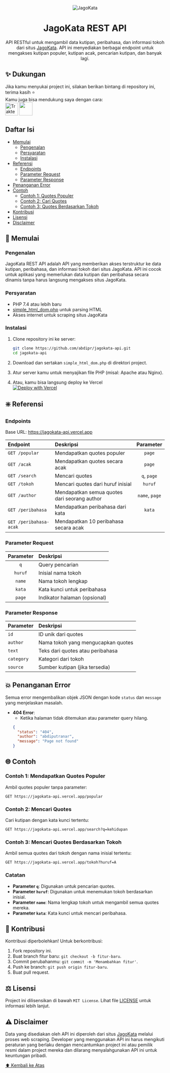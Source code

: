 <p align="center"><img src="https://jagokata.com/images/logo-kata2.png" alt="JagoKata"></p>
<h1 align="center">JagoKata REST API</h1>
<p align="center">API RESTful untuk mengambil data kutipan, peribahasa, dan informasi tokoh dari situs <a href="https://jagokata.com" target="_blank">JagoKata</a>. API ini menyediakan berbagai endpoint untuk mengakses kutipan populer, kutipan acak, pencarian kutipan, dan banyak lagi.</p>

## ✨ Dukungan

Jika kamu menyukai project ini, silakan berikan bintang di repository ini, terima kasih ⭐<br>
Kamu juga bisa mendukung saya dengan cara:<br>
<a href="https://trakteer.id/abdipr" target="_blank"><img id="wse-buttons-preview" src="https://cdn.trakteer.id/images/embed/trbtn-red-1.png?date=18-11-2023" height="40" style="border: 0px; height: 40px;" alt="Trakteer Saya"></a>
<a href="https://saweria.co/abdipr" target="_blank"><img height="42" src="https://files.catbox.moe/fwpsve.png"></a>

## Daftar Isi

- [Memulai](#-memulai)
    - [Pengenalan](#pengenalan)
    - [Persyaratan](#persyaratan)
    - [Instalasi](#instalasi)
- [Referensi](#%EF%B8%8F-referensi)
    - [Endpoints](#endpoints)
    - [Parameter Request](#parameter-request)
    - [Parameter Response](#parameter-response)
- [Penanganan Error](#-penanganan-error)
- [Contoh](#-contoh)
    - [Contoh 1: Quotes Populer](#contoh-1-mendapatkan-quotes-populer)
    - [Contoh 2: Cari Quotes](#contoh-2-mencari-quotes)
    - [Contoh 3: Quotes Berdasarkan Tokoh](#contoh-3-mencari-quotes-berdasarkan-tokoh)
- [Kontribusi](#-kontribusi)
- [Lisensi](#%EF%B8%8F-lisensi)
- [Disclaimer](#%EF%B8%8F-disclaimer)

## 🚀 Memulai

### Pengenalan

JagoKata REST API adalah API yang memberikan akses terstruktur ke data kutipan, peribahasa, dan informasi tokoh dari situs JagoKata. API ini cocok untuk aplikasi yang memerlukan data kutipan dan peribahasa secara dinamis tanpa harus langsung mengakses situs JagoKata.

### Persyaratan

- PHP 7.4 atau lebih baru
- [simple_html_dom.php](https://simplehtmldom.sourceforge.io/) untuk parsing HTML
- Akses internet untuk scraping situs JagoKata

### Instalasi

1. Clone repository ini ke server:
    ```bash
    git clone https://github.com/abdipr/jagokata-api.git
    cd jagokata-api
    ```

2. Download dan sertakan `simple_html_dom.php` di direktori project.

3. Atur server kamu untuk menyajikan file PHP (misal: Apache atau Nginx).

4. Atau, kamu bisa langsung deploy ke Vercel<br>
[![Deploy with Vercel](https://vercel.com/button)](https://vercel.com/new/clone?repository-url=https%3A%2F%2Fgithub.com%2Fabdipr%2Fjagokata-api%2F&redirect-url=https%3A%2F%2Fgithub.com%2Fabdipr%2Fjagokata-api%2F)

## ❇️ Referensi

### Endpoints
Base URL: https://jagokata-api.vercel.app

| Endpoint                | Deskripsi                                     | Parameter |
| :---------------------- | :-------------------------------------------- | :-------: |
| `GET /popular`          | Mendapatkan quotes populer                    |   `page`  |
| `GET /acak`             | Mendapatkan quotes secara acak                |   `page`  |
| `GET /search`           | Mencari quotes                                |`q`, `page`|
| `GET /tokoh`            | Mencari quotes dari huruf inisial             | `huruf`   |
| `GET /author`           | Mendapatkan semua quotes dari seorang author  |`name`, `page`|
| `GET /peribahasa`       | Mendapatkan peribahasa dari kata              |  `kata`   |
| `GET /peribahasa-acak`  | Mendapatkan 10 peribahasa secara acak         |           |

### Parameter Request
| Parameter | Deskripsi                            |
| :-------: | :----------------------------------- |
|    `q`    | Query pencarian                      |
|  `huruf`  | Inisial nama tokoh                   |
|  `name`   | Nama tokoh lengkap                   |
|  `kata`   | Kata kunci untuk peribahasa          |
|  `page`   | Indikator halaman (opsional)         |

### Parameter Response
| Parameter     | Deskripsi                            |
| :------------ | :----------------------------------- |
| `id`          | ID unik dari quotes                  |
| `author`      | Nama tokoh yang mengucapkan quotes   |
| `text`        | Teks dari quotes atau peribahasa     |
| `category`    | Kategori dari tokoh                  |
| `source`      | Sumber kutipan (jika tersedia)       |

## 💥 Penanganan Error

Semua error mengembalikan objek JSON dengan kode `status` dan `message` yang menjelaskan masalah.

- **404 Error**:
    - Ketika halaman tidak ditemukan atau parameter query hilang.
    ```json
    {
      "status": "404",
      "author": "abdiputranar",
      "message": "Page not found"
    }
    ```

## 🌐 Contoh

### Contoh 1: Mendapatkan Quotes Populer

Ambil quotes populer tanpa parameter:
```http
GET https://jagokata-api.vercel.app/popular
```

### Contoh 2: Mencari Quotes

Cari kutipan dengan kata kunci tertentu:
```http
GET https://jagokata-api.vercel.app/search?q=kehidupan
```

### Contoh 3: Mencari Quotes Berdasarkan Tokoh

Ambil semua quotes dari tokoh dengan nama inisial tertentu:
```http
GET https://jagokata-api.vercel.app/tokoh?huruf=A
```

### Catatan
- **Parameter `q`**: Digunakan untuk pencarian quotes.
- **Parameter `huruf`**: Digunakan untuk menemukan tokoh berdasarkan inisial.
- **Parameter `name`**: Nama lengkap tokoh untuk mengambil semua quotes mereka.
- **Parameter `kata`**: Kata kunci untuk mencari peribahasa.

## 🌱 Kontribusi

Kontribusi diperbolehkan! Untuk berkontribusi:

1. Fork repository ini.
2. Buat branch fitur baru: `git checkout -b fitur-baru`.
3. Commit perubahanmu: `git commit -m 'Menambahkan fitur'`.
4. Push ke branch: `git push origin fitur-baru`.
5. Buat pull request.

## ⚖️ Lisensi

Project ini dilisensikan di bawah `MIT License`. Lihat file [LICENSE](https://github.com/abdipr/jagokata-api/blob/main/LICENSE) untuk informasi lebih lanjut.

## ⚠️ Disclaimer

Data yang disediakan oleh API ini diperoleh dari situs [JagoKata](https://jagokata.com) melalui proses web scraping. Developer yang menggunakan API ini harus mengikuti peraturan yang berlaku dengan mencantumkan project ini atau pemilik resmi dalam project mereka dan dilarang menyalahgunakan API ini untuk keuntungan pribadi.


[⬆️ Kembali ke Atas](#jagokata-rest-api)
